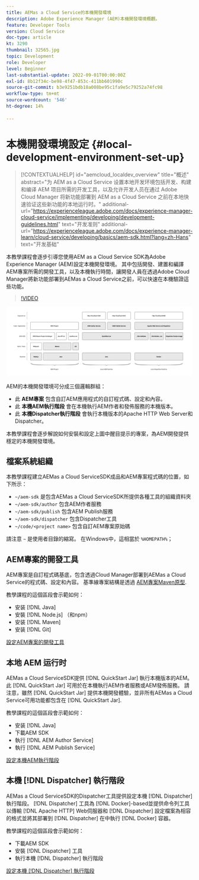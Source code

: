 ```yaml
---
title: AEMas a Cloud Service的本機開發環境
description: Adobe Experience Manager (AEM)本機開發環境概觀。
feature: Developer Tools
version: Cloud Service
doc-type: article
kt: 3290
thumbnail: 32565.jpg
topic: Development
role: Developer
level: Beginner
last-substantial-update: 2022-09-01T00:00:00Z
exl-id: 8b12f34c-be98-4f47-853c-411bb601990c
source-git-commit: b3e9251bdb18a008be95c1fa9e5c79252a74fc98
workflow-type: tm+mt
source-wordcount: '546'
ht-degree: 14%

---
```


# 本機開發環境設定 {#local-development-environment-set-up}

>[!CONTEXTUALHELP]
>id="aemcloud_localdev_overview"
>title="概述"
>abstract="为 AEM as a Cloud Service 设置本地开发环境包括开发、构建和编译 AEM 项目所需的开发工具，以及允许开发人员在通过 Adobe Cloud Manager 将新功能部署到 AEM as a Cloud Service 之前在本地快速验证这些新功能的本地运行时。"
>additional-url="https://experienceleague.adobe.com/docs/experience-manager-cloud-service/implementing/developing/development-guidelines.html" text="开发准则"
>additional-url="https://experienceleague.adobe.com/docs/experience-manager-learn/cloud-service/developing/basics/aem-sdk.html?lang=zh-Hans" text="开发基础"

本教學課程會逐步引導您使用AEM as a Cloud Service SDK為Adobe Experience Manager (AEM)設定本機開發環境。 其中包括開發、建置和編譯AEM專案所需的開發工具，以及本機執行時間，讓開發人員在透過Adobe Cloud Manager將新功能部署到AEMas a Cloud Service之前，可以快速在本機驗證這些功能。

>[!VIDEO](https://video.tv.adobe.com/v/32565?quality=12&learn=on)

![AEMas a Cloud Service本機開發環境技術棧疊](./assets/overview/aem-sdk-technology-stack.png)

AEM的本機開發環境可分成三個邏輯群組：

+ 此 __AEM專案__ 包含自訂AEM應用程式的自訂程式碼、設定和內容。
+ 此 __本機AEM執行階段__ 會在本機執行AEM作者和發佈服務的本機版本。
+ 此 __本機Dispatcher執行階段__ 會執行本機版本的Apache HTTP Web Server和Dispatcher。

本教學課程會逐步解說如何安裝和設定上圖中醒目提示的專案，為AEM開發提供穩定的本機開發環境。

## 檔案系統組織

本教學課程建立AEMas a Cloud ServiceSDK成品和AEM專案程式碼的位置，如下所示：

+ `~/aem-sdk` 是包含AEMas a Cloud ServiceSDK所提供各種工具的組織資料夾
+ `~/aem-sdk/author` 包含AEM作者服務
+ `~/aem-sdk/publish` 包含AEM Publish服務
+ `~/aem-sdk/dispatcher` 包含Dispatcher工具
+ `~/code/<project name>` 包含自訂AEM專案原始碼

請注意 `~` 是使用者目錄的縮寫。 在Windows中，這相當於 `%HOMEPATH%`；

## AEM專案的開發工具

AEM專案是自訂程式碼基底，包含透過Cloud Manager部署到AEMas a Cloud Service的程式碼、設定和內容。 基準線專案結構是透過 [AEM專案Maven原型](https://github.com/adobe/aem-project-archetype).

教學課程的這個區段會示範如何：

+ 安装 [!DNL Java]
+ 安裝 [!DNL Node.js] （和npm）
+ 安装 [!DNL Maven]
+ 安装 [!DNL Git]

[設定AEM專案的開發工具](./development-tools.md)

## 本地 AEM 运行时

AEMas a Cloud ServiceSDK提供 [!DNL QuickStart Jar] 執行本機版本的AEM。 此 [!DNL QuickStart Jar] 可用於在本機執行AEM作者服務或AEM發佈服務。 請注意，雖然 [!DNL QuickStart Jar] 提供本機開發體驗，並非所有AEMas a Cloud Service可用功能都包含在 [!DNL QuickStart Jar].

教學課程的這個區段會示範如何：

+ 安装 [!DNL Java]
+ 下載AEM SDK
+ 執行 [!DNL AEM Author Service]
+ 執行 [!DNL AEM Publish Service]

[設定本機AEM執行階段](./aem-runtime.md)

## 本機 [!DNL Dispatcher] 執行階段

AEMas a Cloud ServiceSDK的Dispatcher工具提供設定本機 [!DNL Dispatcher] 執行階段。 [!DNL Dispatcher] 工具為 [!DNL Docker]-based並提供命令列工具以傳輸 [!DNL Apache HTTP] Web伺服器和 [!DNL Dispatcher] 設定檔案為相容的格式並將其部署到 [!DNL Dispatcher] 在中執行 [!DNL Docker] 容器。

教學課程的這個區段會示範如何：

+ 下載AEM SDK
+ 安裝 [!DNL Dispatcher] 工具
+ 執行本機 [!DNL Dispatcher] 執行階段

[設定本機 [!DNL Dispatcher] 執行階段](./dispatcher-tools.md)
